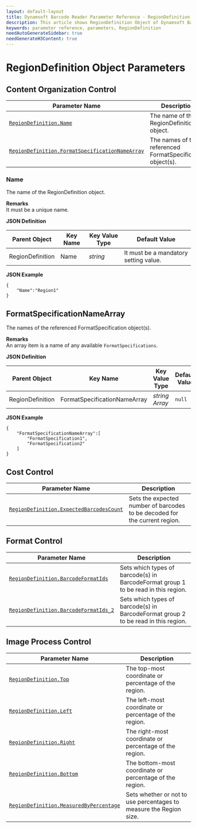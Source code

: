 ```yaml
---
layout: default-layout
title: Dynamsoft Barcode Reader Parameter Reference - RegionDefinition Object
description: This article shows RegionDefinition Object of Dynamsoft Barcode Reader.
keywords: parameter reference, parameters, RegionDefinition
needAutoGenerateSidebar: true
needGenerateH3Content: true
---
```



# RegionDefinition Object Parameters



## Content Organization Control

 | Parameter Name | Description |
 | -------------- | ----------- | 
 | [`RegionDefinition.Name`](content-organization-control.md#name) | The name of the RegionDefinition object. |
 | [`RegionDefinition.FormatSpecificationNameArray`](content-organization-control.md#formatspecificationnamearray) | The names of the referenced FormatSpecification object(s). |

### Name
The name of the RegionDefinition object. 

**Remarks**      
It must be a unique name.

**JSON Definition**

| Parent Object | Key Name | Key Value Type | Default Value |
| ------------- | -------- | -------------- | ------------- |
| RegionDefinition | Name | *string* | It must be a mandatory setting value. |

**JSON Example**   
```
{
    "Name":"Region1"
}
```


## FormatSpecificationNameArray
The names of the referenced FormatSpecification object(s).

**Remarks**     
An array item is a name of any available `FormatSpecifications`.   

**JSON Definition**

| Parent Object | Key Name | Key Value Type | Default Value |
| ----------- | ------------------- | ---------- | ------------- |
| RegionDefinition | FormatSpecificationNameArray | *string Array* | `null` |

   
**JSON Example**   
```
{
    "FormatSpecificationNameArray":[
        "FormatSpecification1",
        "FormatSpecification2"
    ]
}
```



## Cost Control

 | Parameter Name | Description |
 | -------------- | ----------- | 
 | [`RegionDefinition.ExpectedBarcodesCount`](../expected-barcodes-count.md) | Sets the expected number of barcodes to be decoded for the current region. |


## Format Control

 | Parameter Name | Description |
 | -------------- | ----------- | 
 | [`RegionDefinition.BarcodeFormatIds`](../barcode-format-ids.md) | Sets which types of barcode(s) in BarcodeFormat group 1 to be read in this region. |
 | [`RegionDefinition.BarcodeFormatIds_2`](../barcode-format-ids-2.md) | Sets which types of barcode(s) in BarcodeFormat group 2 to be read in this region. |
 
 
## Image Process Control

 | Parameter Name | Description |
 | -------------- | ----------- | 
 | [`RegionDefinition.Top`](../region.md) | 	The top-most coordinate or percentage of the region. | 
 | [`RegionDefinition.Left`](../region.md) | 	The left-most coordinate or percentage of the region. | 
 | [`RegionDefinition.Right`](../region.md) | 	The right-most coordinate or percentage of the region. | 
 | [`RegionDefinition.Bottom`](../region.md) | 	The bottom-most coordinate or percentage of the region. | 
 | [`RegionDefinition.MeasuredByPercentage`](../region.md) | 	Sets whether or not to use percentages to measure the Region size. | 


